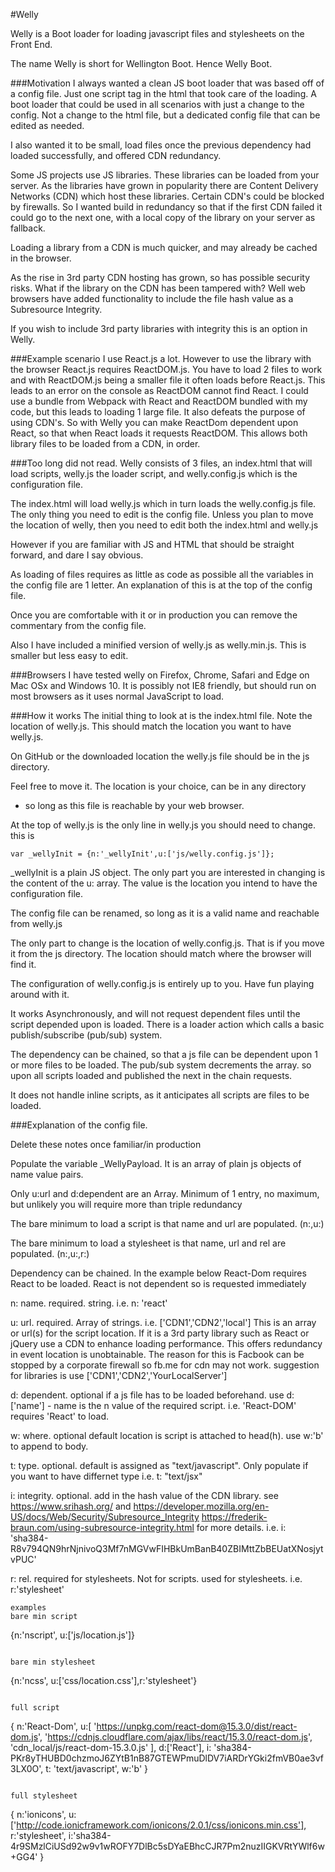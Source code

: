 #Welly

Welly is a Boot loader for loading javascript files and stylesheets on the Front End.

The name Welly is short for Wellington Boot. Hence Welly Boot.


###Motivation
I always wanted a clean JS boot loader that was based off of a config file.
Just one script tag in the html that took care of the loading.
A boot loader that could be used in all scenarios with just a change to the config.
Not a change to the html file, but a dedicated config file that can be edited as needed.

I also wanted it to be small,
load files once the previous dependency had loaded successfully,
and offered CDN redundancy.

Some JS projects use JS libraries. These libraries can be loaded from your server.
As the libraries have grown in popularity there are Content Delivery Networks (CDN)
which host these libraries. Certain CDN's could be blocked by firewalls.
So I wanted build in redundancy so that if the first CDN failed it could go
to the next one, with a local copy of the library on your server as fallback.

Loading a library from a CDN is much quicker, and may already be cached in the browser.

As the rise in 3rd party CDN hosting has grown, so has possible security risks.
What if the library on the CDN has been tampered with?
Well web browsers have added functionality
to include the file hash value as a Subresource Integrity.

If you wish to include 3rd party libraries with integrity this is an option in Welly.

###Example scenario
I use React.js a lot. However to use the library with the browser React.js requires ReactDOM.js.
You have to load 2 files to work and with ReactDOM.js being a smaller file it often loads before
React.js. This leads to an error on the console as ReactDOM cannot find React.
I could use a bundle from Webpack with React and ReactDOM bundled with my code,
but this leads to loading 1 large file. It also defeats the purpose of using CDN's.
So with Welly you can make ReactDom dependent upon React, so that when React loads it
requests ReactDOM. This allows both library files to be loaded from a CDN, in order.


###Too long did not read.
Welly consists of 3 files, an index.html that will load scripts, welly.js the loader script, and
welly.config.js which is the configuration file.

The index.html will load welly.js which in turn loads the welly.config.js file.
The only thing you need to edit is the config file.
Unless you plan to move the location of welly, then you need to edit both the index.html and welly.js

However if you are familiar with JS and HTML that should be straight forward, and dare I say obvious.

As loading of files requires as little as code as possible all the variables in the config file are 1 letter.
An explanation of this is at the top of the config file.

Once you are comfortable with it or in production you can remove the commentary from the config file.

Also I have included a minified version of welly.js as welly.min.js. This is smaller but less easy to edit.

###Browsers
I have tested welly on Firefox, Chrome, Safari and Edge on Mac OSx and Windows 10.
It is possibly not IE8 friendly, but should run on most browsers as it uses normal JavaScript to load.

###How it works
The initial thing to look at is the index.html file.
Note the location of welly.js. This should match the location you want to have welly.js.

On GitHub or the downloaded location the welly.js file
should be in the js directory.

Feel free to move it.
The location is your choice, can be in any directory
 - so long as this file is reachable by your web browser.

At the top of welly.js is the only line in welly.js you should need to change.
this is
```
var _wellyInit = {n:'_wellyInit',u:['js/welly.config.js']};
```

_wellyInit is a plain JS object. The only part you are interested in changing
is the content of the u: array.
The value is the location you intend to have the configuration file.

The config file can be renamed, so long as it is a valid name and reachable from welly.js


The only part to change is the location of welly.config.js.
That is if you move it from the js directory.
The location should match where the browser will find it.

The configuration of welly.config.js is entirely up to you.
Have fun playing around with it.

It works Asynchronously, and will not request dependent files until the script
depended upon is loaded. There is a loader action which calls
a basic publish/subscribe (pub/sub) system.

The dependency can be chained, so that a js file can be dependent upon
1 or more files to be loaded. The pub/sub system decrements the array.
so upon all scripts loaded and published the next in the chain requests.

It does not handle inline scripts,
as it anticipates all scripts are files to be loaded.


###Explanation of the config file.

Delete these notes once familiar/in production

Populate the variable _WellyPayload.
It is an array of plain js objects of name value pairs.

Only u:url and d:dependent are an Array. Minimum of 1 entry, no maximum,
but unlikely you will require more than triple redundancy

The bare minimum to load a script is that
name and url are populated. (n:,u:)

The bare minimum to load a stylesheet is that
name, url and rel are populated. (n:,u:,r:)

Dependency can be chained. In the example below
React-Dom requires React to be loaded.
React is not dependent so is requested immediately

n: name. required.
string. i.e. n: 'react'

u: url. required.
Array of strings. i.e. ['CDN1','CDN2','local']
This is an array or url(s) for the script location.
If it is a 3rd party library such as React or jQuery
use a CDN to enhance loading performance.
This offers redundancy in event location is unobtainable.
The reason for this is Facbook can be stopped by a
corporate firewall so fb.me for cdn may not work.
suggestion for libraries is use
['CDN1','CDN2','YourLocalServer']

d: dependent. optional
if a js file has to be loaded beforehand.
use d:['name'] - name is the n value of the required script.
i.e. 'React-DOM' requires 'React' to load.

w: where. optional
default location is script is attached to head(h).
use w:'b' to append to body.

t: type. optional.
default is assigned as "text/javascript".
Only populate if you want to have differnet type
i.e. t: "text/jsx"

i: integrity. optional.
add in the hash value of the CDN library.
see https://www.srihash.org/ and
https://developer.mozilla.org/en-US/docs/Web/Security/Subresource_Integrity
https://frederik-braun.com/using-subresource-integrity.html
for more details.
i.e. i: 'sha384-R8v794QN9hrNjnivoQ3Mf7nMGVwFIHBkUmBanB40ZBIMttZbBEUatXNosjytvPUC'

r: rel. required for stylesheets. Not for scripts.
used for stylesheets.
i.e. r:'stylesheet'


```
examples
bare min script
```
{n:'nscript', u:['js/location.js']}
```

bare min stylesheet
```
{n:'ncss', u:['css/location.css'],r:'stylesheet'}
```

full script
```
{
	n:'React-Dom',
	u:[
		'https://unpkg.com/react-dom@15.3.0/dist/react-dom.js',
		'https://cdnjs.cloudflare.com/ajax/libs/react/15.3.0/react-dom.js',
		'cdn_local/js/react-dom-15.3.0.js'
		],
	d:['React'],
	i: 'sha384-PKr8yTHUBD0chzmoJ6ZYtB1nB87GTEWPmuDlDV7iARDrYGki2fmVB0ae3vf3LX0O',
	t: 'text/javascript',
	w:'b'
}
```

full stylesheet
```
{
	n:'ionicons',
	u:['http://code.ionicframework.com/ionicons/2.0.1/css/ionicons.min.css'],
	r:'stylesheet',
	i:'sha384-4r9SMzlCiUSd92w9v1wROFY7DlBc5sDYaEBhcCJR7Pm2nuzIIGKVRtYWlf6w+GG4'
}
```
